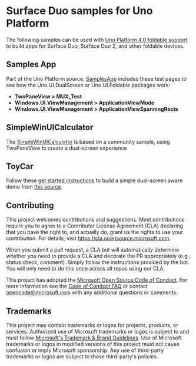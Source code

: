 # Surface Duo samples for Uno Platform

The following samples can be used with [Uno Platform 4.0 foldable support](https://devblogs.microsoft.com/surface-duo/uno-platform-android-foldable/) to build apps for Surface Duo, Surface Duo 2, and other foldable devices.

## Samples App

Part of the Uno Platform source, [SamplesApp](https://github.com/unoplatform/uno/tree/master/src/SamplesApp) includes these test pages to see how the Uno.UI.DualScreen or Uno.UI.Foldable packages work: 

- **TwoPaneView > MUX_Test** 
- **Windows.UI.ViewManagement > ApplicationViewMode**
- **Windows.UI.ViewManagement > ApplicationViewSpanningRects**

## SimpleWinUICalculator

The [SimpleWinUICalculator](https://github.com/conceptdev/SimpleWinUICalculator) is based on a community sample, using TwoPaneView to create a dual-screen experience

## ToyCar

Follow these [get started instructions](https://devblogs.microsoft.com/surface-duo/get-started-uno-platform/) to build a simple dual-screen aware demo from [this source](https://github.com/unoplatform/Uno.Samples/tree/master/UI/ToyCar).



## Contributing

This project welcomes contributions and suggestions.  Most contributions require you to agree to a
Contributor License Agreement (CLA) declaring that you have the right to, and actually do, grant us
the rights to use your contribution. For details, visit https://cla.opensource.microsoft.com.

When you submit a pull request, a CLA bot will automatically determine whether you need to provide
a CLA and decorate the PR appropriately (e.g., status check, comment). Simply follow the instructions
provided by the bot. You will only need to do this once across all repos using our CLA.

This project has adopted the [Microsoft Open Source Code of Conduct](https://opensource.microsoft.com/codeofconduct/).
For more information see the [Code of Conduct FAQ](https://opensource.microsoft.com/codeofconduct/faq/) or
contact [opencode@microsoft.com](mailto:opencode@microsoft.com) with any additional questions or comments.

## Trademarks

This project may contain trademarks or logos for projects, products, or services. Authorized use of Microsoft 
trademarks or logos is subject to and must follow 
[Microsoft's Trademark & Brand Guidelines](https://www.microsoft.com/en-us/legal/intellectualproperty/trademarks/usage/general).
Use of Microsoft trademarks or logos in modified versions of this project must not cause confusion or imply Microsoft sponsorship.
Any use of third-party trademarks or logos are subject to those third-party's policies.
